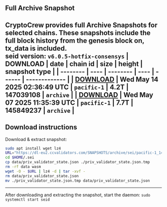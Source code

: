 ## Full Archive Snapshot
CryptoCrew provides full Archive Snapshots for selected chains. These snapshots include the full block history from the genesis block on, tx_data is included.  
seid version: `v6.0.5-hotfix-consensys`
| DOWNLOAD | date | chain id | size | height | snapshot type |
| -------- | ---- | -------- | ---- | ------ | ------------- |
| **[DOWNLOAD](https://dl-eu2.ccvalidators.com/SNAPSHOTS/archive/sei/pacific-1_147039108.tar.lz4)** | Wed May 14 2025 02:36:49 UTC | `pacific-1` | 4.2T | 147039108 | `archive` |
| **[DOWNLOAD](https://dl-eu2.ccvalidators.com/SNAPSHOTS/archive/sei/pacific-1_145849237.tar.lz4)** | Wed May 07 2025 11:35:39 UTC | `pacific-1` | 7.7T | 145849237 | `archive` |
---

## Download instructions
Download & extract snapshot:
```sh
sudo apt install wget lz4
URL="https://dl-eu2.ccvalidators.com/SNAPSHOTS/archive/sei/pacific-1_147039108.tar.lz4"
cd $HOME/.sei
cp data/priv_validator_state.json ./priv_validator_state.json.tmp
rm -rf data wasm
wget -O - $URL | lz4 -d | tar -xvf -
rm data/priv_validator_state.json
mv ./priv_validator_state.json.tmp data/priv_validator_state.json
```

---

After downloading and extracting the snapshot, start the daemon: `sudo systemctl start seid`

